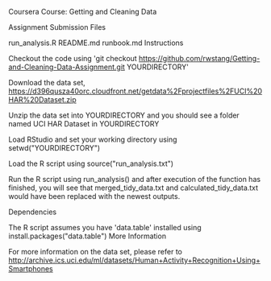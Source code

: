 Coursera Course: Getting and Cleaning Data

Assignment Submission Files

run_analysis.R
README.md
runbook.md
Instructions

Checkout the code using 'git checkout https://github.com/rwstang/Getting-and-Cleaning-Data-Assignment.git YOURDIRECTORY'

Download the data set, https://d396qusza40orc.cloudfront.net/getdata%2Fprojectfiles%2FUCI%20HAR%20Dataset.zip

Unzip the data set into YOURDIRECTORY and you should see a folder named UCI HAR Dataset in YOURDIRECTORY

Load RStudio and set your working directory using setwd("YOURDIRECTORY")

Load the R script using source("run_analysis.txt")

Run the R script using run_analysis() and after execution of the function has finished, you will see that merged_tidy_data.txt and calculated_tidy_data.txt would have been replaced with the newest outputs.

Dependencies

The R script assumes you have 'data.table' installed using install.packages("data.table")
More Information

For more information on the data set, please refer to http://archive.ics.uci.edu/ml/datasets/Human+Activity+Recognition+Using+Smartphones
